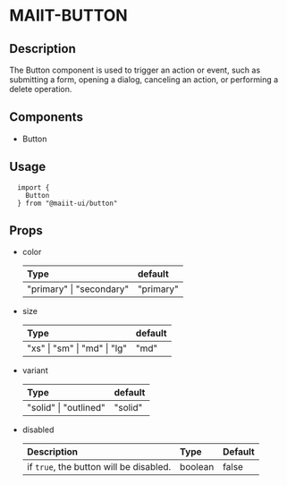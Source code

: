 # MAIIT-BUTTON

## Description

The Button component is used to trigger an action or event, such as submitting a form, opening a dialog, canceling an action, or performing a delete operation.

## Components

- Button

## Usage

```
  import {
    Button
  } from "@maiit-ui/button"
```

## Props

- color

  | Type                     | default   |
  | :----------------------- | :-------- |
  | "primary" \| "secondary" | "primary" |

- size

  | Type                         | default |
  | :--------------------------- | :------ |
  | "xs" \| "sm" \| "md" \| "lg" | "md"    |

- variant

  | Type                  | default |
  | :-------------------- | :------ |
  | "solid" \| "outlined" | "solid" |

- disabled

  | Description                             | Type    | Default |
  | :-------------------------------------- | :------ | :------ |
  | if `true`, the button will be disabled. | boolean | false   |
